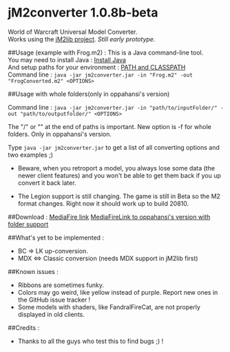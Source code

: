# jM2converter 1.0.8b-beta
World of Warcraft Universal Model Converter.  
Works using the [jM2lib project](https://github.com/Koward/jM2lib). *Still early prototype.*  

##Usage (example with Frog.m2) :
This is a Java command-line tool.  
You may need to install Java : [Install Java](https://java.com/en/download/help/download_options.xml)  
And setup paths for your environment : [PATH and CLASSPATH](https://docs.oracle.com/javase/tutorial/essential/environment/paths.html)  
Command line : `java -jar jm2converter.jar -in "Frog.m2" -out "FrogConverted.m2" <OPTIONS>`

##Usage with whole folders(only in oppahansi's version)

Command line : `java -jar jm2converter.jar -in "path/to/inputFolder/" -out "path/to/outputfolder/" <OPTIONS>`

The "/" or "\" at the end of paths is important. New option is -f for whole folders. Only in oppahansi's version.

Type `java -jar jm2converter.jar` to get a list of all converting options and two examples ;)

* Beware, when you retroport a model, you always lose some data (the newer client features) and you won't be able to get them back if you up convert it back later.

* The Legion support is still changing. The game is still in Beta so the M2 format changes. Right now it should work up to build 20810.

##Download :
[MediaFire link](http://adf.ly/1TtsYH)
[MediaFireLink to oppahansi's version with folder support](http://www.mediafire.com/download/339o8t1vm4bw641/jM2converter.jar)

##What's yet to be implemented :
* BC => LK up-conversion.
* MDX <=> Classic conversion (needs MDX support in jM2lib first)

##Known issues :
* Ribbons are sometimes funky.
* Colors may go weird, like yellow instead of purple.
Report new ones in the GitHub issue tracker !
* Some models with shaders, like FandralFireCat, are not properly displayed in old clients.

##Credits :
* Thanks to all the guys who test this to find bugs ;) !
